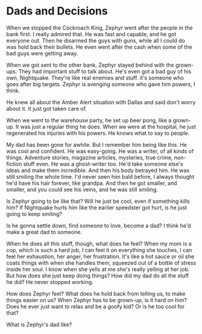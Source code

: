 <!-- TITLE: On Expectations -->
<!-- SUBTITLE: A quick summary of On Expectations -->

# Dads and Decisions
When we stopped the Cockroach King, Zephyr went after the people in the bank first. I really admired that. He was fast and capable, and he got everyone out. Then he disarmed the guys with guns, while all I could do was hold back their bullets. He even went after the cash when some of the bad guys were getting away.

When we got sent to the other bank, Zephyr stayed behind with the grown-ups. They had important stuff to talk about. He's even got a bad guy of his own, Nightquake. They're like real enemies and stuff. it's someone who goes after big targets. Zephyr is avenging someone who gave him powers, I think.

He knew all about the Amber Alert situation with Dallas and said don't worry about it. It just got taken care of.

When we went to the warehouse party, he set up beer pong, like a grown-up. It was just a regular thing he does. When we were at the hospital, he just regenerated his injuries with his powers. He knows what to say to people.

My dad has been gone for awhile. But I remember him being like this. He was cool and confident. He was easy-going. He was a writer, of all kinds of things. Adventure stories, magazine articles, mysteries, true crime, non-fiction stuff even. He was a ghost-writer too. He'd take someone else's ideas and make them incredible. And then his body betrayed him. He was still smiling the whole time. I'd never seen him bald before, I always thought he'd have his hair forever, like grandpa. And then he got smaller, and smaller, and you could see his veins, and he was still smiling.

Is Zephyr going to be like that? Will he just be cool, even if something kills him? If Nightquake hurts him like the earlier speedster got hurt, is he just going to keep smiling?

Is he gonna settle down, find someone to love, become a dad? I think he'd make a great dad to someone.

When he does all this stuff, though, what does he feel? When my mom is a cop, which is such a hard job, I can feel it on everything she touches, I can feel her exhaustion, her anger, her frustration. It's like a hot sauce or oil she coats things with when she handles them, squeezed out of a bottle of stress inside her soul. I know when she yells at me she's really yelling at her job. But how does she just keep doing things? How did my dad do all the stuff he did? He never stopped working.

How does Zephyr feel? What does he hold back from telling us, to make things easier on us? When Zephyr has to be grown-up, is it hard on him? Does he ever just want to relax and be a goofy kid? Or is he too cool for that?

What is Zephyr's dad like?